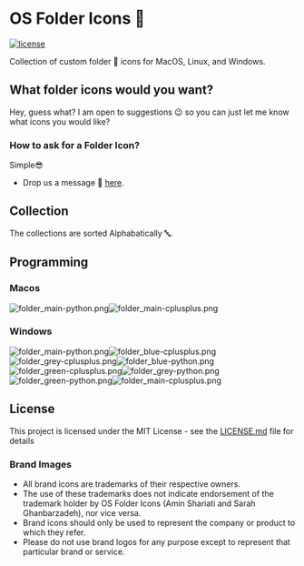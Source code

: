 # OS Folder Icons 📂 

[![license](https://img.shields.io/github/license/mashape/apistatus.svg)](https://opensource.org/licenses/MIT) 

 Collection of custom folder 📂 icons for MacOS, Linux, and Windows. 
 ## What folder icons would you want? 
Hey, guess what? I am open to suggestions 😉 so you can just let me know what icons you would like?

### How to ask for a Folder Icon?

Simple😎

- Drop us a message 💬 [here](https://github.com/shariati/OS-Folder-Icons/issues/new).
## Collection

The collections are sorted Alphabatically 🔤.
## Programming


### Macos

![folder_main-python.png](../output/programming/macos/ventura/64x64/folder_main-python.png)![folder_main-cplusplus.png](../output/programming/macos/ventura/64x64/folder_main-cplusplus.png)
### Windows

![folder_main-python.png](../output/programming/windows/11/64x64/folder_main-python.png)![folder_blue-cplusplus.png](../output/programming/windows/11/64x64/folder_blue-cplusplus.png)![folder_grey-cplusplus.png](../output/programming/windows/11/64x64/folder_grey-cplusplus.png)![folder_blue-python.png](../output/programming/windows/11/64x64/folder_blue-python.png)![folder_green-cplusplus.png](../output/programming/windows/11/64x64/folder_green-cplusplus.png)![folder_grey-python.png](../output/programming/windows/11/64x64/folder_grey-python.png)![folder_green-python.png](../output/programming/windows/11/64x64/folder_green-python.png)![folder_main-cplusplus.png](../output/programming/windows/11/64x64/folder_main-cplusplus.png)

## License

This project is licensed under the MIT License - see the [LICENSE.md](LICENSE.md) file for details

### Brand Images
- All brand icons are trademarks of their respective owners.
- The use of these trademarks does not indicate endorsement of the trademark holder by OS Folder Icons (Amin Shariati and Sarah Ghanbarzadeh), nor vice versa.
- Brand icons should only be used to represent the company or product to which they refer.
- Please do not use brand logos for any purpose except to represent that particular brand or service.